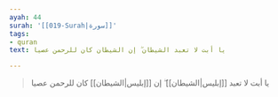 ```yaml
---
ayah: 44
surah: '[[019-Surah|سورة]]'
tags:
- quran
text: يا أبت لا تعبد الشيطان ۖ إن الشيطان كان للرحمن عصيا

---
```

> يا أبت لا تعبد [[إبليس|الشيطان]] ۖ إن [[إبليس|الشيطان]] كان للرحمن عصيا
